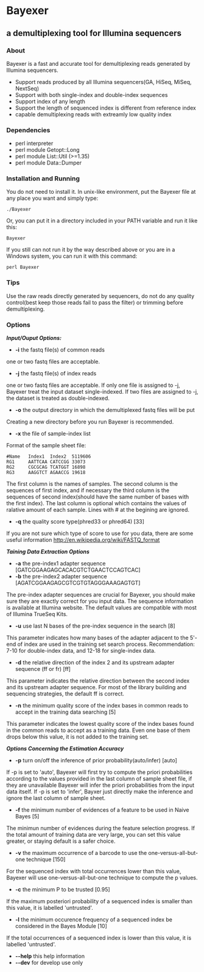 # Bayexer

## a demultiplexing tool for Illumina sequencers

### About

Bayexer is a fast and accurate tool for demultiplexing reads generated by Illumina sequencers.

* Support reads produced by all Illumina sequencers(GA, HiSeq, MiSeq, NextSeq)
* Support with both single-index and double-index sequences
* Support index of any length
* Support the length of sequenced index is different from reference index
* capable demultiplexing reads with extreamly low quality index

### Dependencies

* perl interpreter
* perl module Getopt::Long
* perl module List::Util (>=1.35)
* perl module Data::Dumper

### Installation and Running

You do not need to install it. In unix-like environment, put the Bayexer file at any place you want and simply type:

`./Bayexer`

Or, you can put it in a directory included in your PATH variable and run it like this:

`Bayexer`

If you still can not run it by the way described above or you are in a Windows system, you can run it with this command:

`perl Bayexer`

### Tips

Use the raw reads directly generated by sequencers, do not do any quality control(best keep those reads fail to pass the filter) or trimming before demultiplexing.

### Options

_**Input/Ouput Options:**_   
* **-i**    the fastq file(s) of common reads   

one or two fastq files are acceptable. 

* **-j**    the fastq file(s) of index reads   

one or two fastq files are acceptable. If only one file is assigned to -j, Bayexer treat the input dataset single-indexed. If two files are assigned to -j, the dataset is treated as double-indexed. 

* **-o**    the output directory in which the demultiplexed fastq files will be put   

Creating a new directory before you run Bayexer is recommended.

* **-x**    the file of sample-index list   

Format of the sample sheet file:  
 
`#Name   Index1  Index2  5119606   `   
`RG1     AATTCAA CATCCGG 33073   `   
`RG2     CGCGCAG TCATGGT 16898   `   
`RG3     AAGGTCT AGAACCG 19618   `   

The first column is the names of samples. The second column is the sequences of first index, and if necessary the third column is the sequences of second index(should have the same number of bases with the first index). The last column is optional which contains the values of ralative amount of each sample. Lines with # at the begining are ignored.    

* **-q**    the quality score type(phred33 or phred64) [33]   

If you are not sure which type of score to use for you data, there are some useful information http://en.wikipedia.org/wiki/FASTQ_format   

   
_**Taining Data Extraction Options**_   
* **-a**    the pre-index1 adapter sequence [GATCGGAAGAGCACACGTCTGAACTCCAGTCAC]   
* **-b**    the pre-index2 adapter sequence [AGATCGGAAGAGCGTCGTGTAGGGAAAGAGTGT]   

The pre-index adapter sequences are crucial for Bayexer, you should make sure they are exactly correct for you input data. The sequence information is available at Illumina website. The default values are compatible with most of Illumina TrueSeq Kits.   

* **-u**    use last N bases of the pre-index sequence in the search [8]   

This parameter indicates how many bases of the adapter adjacent to the 5'-end of index are used in the training set search process. Recommendation: 7-10 for double-index data, and 12-18 for single-index data.    

* **-d**    the relative direction of the index 2 and its upstream adapter sequence (ff or fr) [ff]   

This parameter indicates the relative direction between the second index and its upstream adapter sequence. For most of the library building and sequencing strategies, the default ff is correct.    

* **-n**    the minimum quality score of the index bases in common reads to accept in the training data searching [5]   

This parameter indicates the lowest quality score of the index bases found in the common reads to accept as a training data. Even one base of them drops below this value, it is not added to the training set.

_**Options Concerning the Estimation Accuracy**_   
* **-p**    turn on/off the inference of prior probability(auto/infer) [auto]   

If -p is set to 'auto', Bayexer will first try to compute the priori probabilities according to the values provided in the last column of sample sheet file, if they are unavailable Bayexer will infer the priori probabilities from the input data itself. If -p is set to 'infer', Bayxer just directly make the inference and ignore the last column of sample sheet.

* **-f**    the minimum number of evidences of a feature to be used in Naive Bayes [5]    

The minimun number of evidences during the feature selection progress. If the total amount of training data are very large, you can set this value greater, or staying default is a safer choice.   

* **-v**    the maximum occurrence of a barcode to use the one-versus-all-but-one technique [150]   

For the sequenced index with total occurrences lower than this value, Bayexer will use one-versus-all-but-one technique to compute the p values.   

* **-c**    the minimum P to be trusted [0.95]   

If the maximum posteriori probability of a sequenced index is smaller than this value, it is labelled 'untrusted'.   

* **-l**    the minimum occurence frequency of a sequenced index be considered in the Bayes Module [10]   

If the total occurrences of a sequenced index is lower than this value, it is labelled 'untrusted'.   
   
* **--help**    this help information   
* **--dev**    for develop use only   
